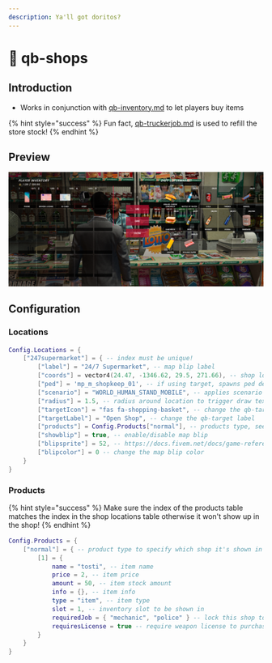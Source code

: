 ```yaml
---
description: Ya'll got doritos?
---
```


# 🏪 qb-shops

## Introduction

* Works in conjunction with [qb-inventory.md](qb-inventory.md "mention") to let players buy items

{% hint style="success" %}
Fun fact, [qb-truckerjob.md](qb-truckerjob.md "mention") is used to refill the store stock!
{% endhint %}

## Preview

![](../.gitbook/assets/shops.png)

## Configuration

### Locations

```lua
Config.Locations = {
    ["247supermarket"] = { -- index must be unique!
        ["label"] = "24/7 Supermarket", -- map blip label
        ["coords"] = vector4(24.47, -1346.62, 29.5, 271.66), -- shop location
        ["ped"] = 'mp_m_shopkeep_01', -- if using target, spawns ped defined here
        ["scenario"] = "WORLD_HUMAN_STAND_MOBILE", -- applies scenario to ped
        ["radius"] = 1.5, -- radius around location to trigger draw text
        ["targetIcon"] = "fas fa-shopping-basket", -- change the qb-target icon
        ["targetLabel"] = "Open Shop", -- change the qb-target label
        ["products"] = Config.Products["normal"], -- products type, see below
        ["showblip"] = true, -- enable/disable map blip
        ["blipsprite"] = 52, -- https://docs.fivem.net/docs/game-references/blips
        ["blipcolor"] = 0 -- change the map blip color
    }
}
```

### Products

{% hint style="success" %}
Make sure the index of the products table matches the index in the shop locations table otherwise it won't show up in the shop!
{% endhint %}

```lua
Config.Products = {
    ["normal"] = { -- product type to specify which shop it's shown in
        [1] = {
            name = "tosti", -- item name
            price = 2, -- item price
            amount = 50, -- item stock amount
            info = {}, -- item info
            type = "item", -- item type
            slot = 1, -- inventory slot to be shown in
            requiredJob = { "mechanic", "police" } -- lock this shop to job/s
            requiresLicense = true -- require weapon license to purchase
        }
    }
}
```
